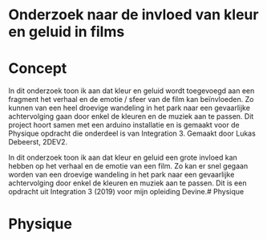 # Onderzoek naar de invloed van kleur en geluid in films

# Concept

In dit onderzoek toon ik aan dat kleur en geluid wordt toegevoegd aan een fragment
het verhaal en de emotie / sfeer van de film kan beïnvloeden. Zo kunnen van een heel droevige 
wandeling in het park naar een gevaarlijke achtervolging gaan door enkel de kleuren en de muziek
aan te passen. Dit project hoort samen met een arduino installatie en is gemaakt voor de Physique opdracht 
die onderdeel is van Integration 3. Gemaakt door Lukas Debeerst, 2DEV2.

In dit onderzoek toon ik aan dat kleur en geluid een grote invloed kan hebben op het verhaal en de emotie van een film. Zo kan er snel gegaan worden van een droevige wandeling in het park naar een gevaarlijke achtervolging door enkel de kleuren en muziek aan te passen. Dit is een opdracht uit Integration 3 (2019) voor mijn opleiding Devine.# Physique
# Physique
